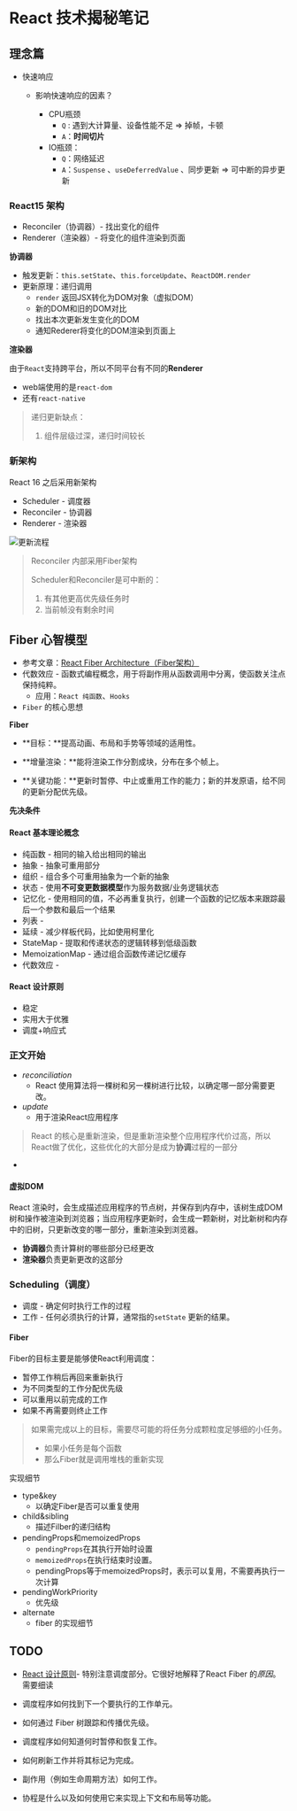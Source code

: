 # React 技术揭秘笔记

## 理念篇

- 快速响应

  - 影响快速响应的因素？

    - CPU瓶颈
      - `Q` : 遇到大计算量、设备性能不足 => 掉帧，卡顿
      - `A`：**时间切片** 
    - IO瓶颈：
      - `Q`：网络延迟
      - `A`：`Suspense` 、`useDeferredValue` 、同步更新 => 可中断的异步更新

    

### React15 架构

- Reconciler（协调器）- 找出变化的组件
- Renderer（渲染器）- 将变化的组件渲染到页面

**协调器**

- 触发更新：`this.setState`、`this.forceUpdate`、`ReactDOM.render`
- 更新原理：递归调用
  - `render` 返回JSX转化为DOM对象（虚拟DOM）
  - 新的DOM和旧的DOM对比
  - 找出本次更新发生变化的DOM
  - 通知Rederer将变化的DOM渲染到页面上

**渲染器**

由于`React`支持跨平台，所以不同平台有不同的**Renderer**

- web端使用的是`react-dom` 
- 还有`react-native` 



> 递归更新缺点：
>
> 1. 组件层级过深，递归时间较长

### 新架构

React 16 之后采用新架构

- Scheduler - 调度器
- Reconciler - 协调器
- Renderer - 渲染器

![更新流程](https://react.iamkasong.com/img/process.png)

> Reconciler 内部采用Fiber架构
>
> Scheduler和Reconciler是可中断的：
>
> 1. 有其他更高优先级任务时
> 2. 当前帧没有剩余时间

## Fiber 心智模型

- 参考文章：[React Fiber Architecture（Fiber架构）](https://github.com/acdlite/react-fiber-architecture)
- 代数效应 - 函数式编程概念，用于将副作用从函数调用中分离，使函数关注点保持纯粹。
  - 应用：`React 纯函数`、`Hooks` 
- `Fiber` 的核心思想

**Fiber**

- **目标：**提高动画、布局和手势等领域的适用性。

- **增量渲染：**能将渲染工作分割成块，分布在多个帧上。
- **关键功能：**更新时暂停、中止或重用工作的能力；新的并发原语，给不同的更新分配优先级。

**先决条件** 

#### React 基本理论概念

- 纯函数 - 相同的输入给出相同的输出
- 抽象 - 抽象可重用部分
- 组织 - 组合多个可重用抽象为一个新的抽象
- 状态 - 使用**不可变更数据模型**作为服务数据/业务逻辑状态
- 记忆化 - 使用相同的值，不必再重复执行，创建一个函数的记忆版本来跟踪最后一个参数和最后一个结果
- 列表 - 
- 延续 - 减少样板代码，比如使用柯里化
- StateMap - 提取和传递状态的逻辑转移到低级函数
- MemoizationMap - 通过组合函数传递记忆缓存
- 代数效应 - 

#### React 设计原则

- 稳定
- 实用大于优雅
- 调度+响应式

### 正文开始

- *reconciliation*
  - React 使用算法将一棵树和另一棵树进行比较，以确定哪一部分需要更改。
- *update*
  - 用于渲染React应用程序

> React 的核心是重新渲染，但是重新渲染整个应用程序代价过高，所以React做了优化，这些优化的大部分是成为**协调**过程的一部分

- 

#### 虚拟DOM

React 渲染时，会生成描述应用程序的节点树，并保存到内存中，该树生成DOM树和操作被渲染到浏览器；当应用程序更新时，会生成一颗新树，对比新树和内存中的旧树，只更新改变的哪一部分，重新渲染到浏览器。

- **协调器**负责计算树的哪些部分已经更改
- **渲染器**负责更新更改的这部分

### Scheduling（调度）

- 调度 - 确定何时执行工作的过程
- 工作 - 任何必须执行的计算，通常指的`setState` 更新的结果。

#### Fiber

Fiber的目标主要是能够使React利用调度：

- 暂停工作稍后再回来重新执行
- 为不同类型的工作分配优先级
- 可以重用以前完成的工作
- 如果不再需要则终止工作

> 如果需完成以上的目标，需要尽可能的将任务分成颗粒度足够细的小任务。
>
> - 如果小任务是每个函数
> - 那么Fiber就是调用堆栈的重新实现

实现细节

- type&key
  - 以确定Fiber是否可以重复使用
- child&sibling
  - 描述Filber的递归结构
- pendingProps和memoizedProps
  - `pendingProps`在其执行开始时设置
  - `memoizedProps`在执行结束时设置。
  - pendingProps等于memoizedProps时，表示可以复用，不需要再执行一次计算
- pendingWorkPriority
  - 优先级
- alternate 
  - fiber 的实现细节





## TODO

- [React 设计原则](https://facebook.github.io/react/contributing/design-principles.html)- 特别注意调度部分。它很好地解释了React Fiber 的*原因*。需要细读

- 调度程序如何找到下一个要执行的工作单元。
- 如何通过 Fiber 树跟踪和传播优先级。
- 调度程序如何知道何时暂停和恢复工作。
- 如何刷新工作并将其标记为完成。
- 副作用（例如生命周期方法）如何工作。
- 协程是什么以及如何使用它来实现上下文和布局等功能。


